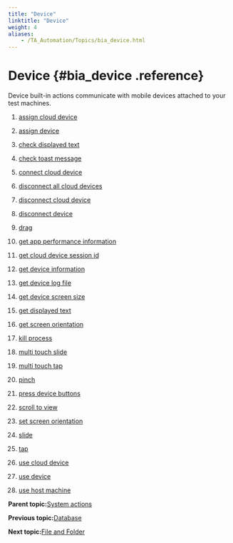```yaml
--- 
title: "Device"
linktitle: "Device"
weight: 4
aliases: 
    - /TA_Automation/Topics/bia_device.html
---
```

# Device {#bia_device .reference}

Device built-in actions communicate with mobile devices attached to your test machines.

1.  [assign cloud device](../../TA_Automation/Topics/bia_assign_cloud_device.html)  

2.  [assign device](../../TA_Automation/Topics/bia_assign_device.html)  

3.  [check displayed text](../../TA_Automation/Topics/bia_check_displayed_text.html)  

4.  [check toast message](../../TA_Automation/Topics/bia_check_toast_message.html)  

5.  [connect cloud device](../../TA_Automation/Topics/bia_connect_cloud_device.html)  

6.  [disconnect all cloud devices](../../TA_Automation/Topics/bia_disconnect_all_cloud_devices.html)  

7.  [disconnect cloud device](../../TA_Automation/Topics/bia_disconnect_cloud_device.html)  

8.  [disconnect device](../../TA_Automation/Topics/bia_disconnect_device.html)  

9.  [drag](../../TA_Automation/Topics/bia_drag.html)  

10. [get app performance information](../../TA_Automation/Topics/bia_get_app_performance_information.html)  

11. [get cloud device session id](../../TA_Automation/Topics/bia_get_cloud_device_session_id.html)  

12. [get device information](../../TA_Automation/Topics/bia_get_device_information.html)  

13. [get device log file](../../TA_Automation/Topics/bia_get_device_log_file.html)  

14. [get device screen size](../../TA_Automation/Topics/bia_get_device_screen_size.html)  

15. [get displayed text](../../TA_Automation/Topics/bia_get_displayed_text.html)  

16. [get screen orientation](../../TA_Automation/Topics/bia_get_screen_orientation.html)  

17. [kill process](../../TA_Automation/Topics/bia_kill_process.html)  

18. [multi touch slide](../../TA_Automation/Topics/bia_multi_touch_slide.html)  

19. [multi touch tap](../../TA_Automation/Topics/bia_multi_touch_tap.html)  

20. [pinch](../../TA_Automation/Topics/bia_iOS_pinch.html)  

21. [press device buttons](../../TA_Automation/Topics/bia_press_device_buttons.html)  

22. [scroll to view](../../TA_Automation/Topics/bia_iOS_scroll_to_view.html)  

23. [set screen orientation](../../TA_Automation/Topics/bia_set_screen_orientation.html)  

24. [slide](../../TA_Automation/Topics/bia_slide.html)  

25. [tap](../../TA_Automation/Topics/bia_tap.html)  

26. [use cloud device](../../TA_Automation/Topics/bia_use_cloud_device.html)  

27. [use device](../../TA_Automation/Topics/bia_use_device.html)  

28. [use host machine](../../TA_Automation/Topics/bia_use_host_machine.html)  


**Parent topic:**[System actions](../../TA_Automation/Topics/bia_System.html)

**Previous topic:**[Database](../../TA_Automation/Topics/bia_Database.html)

**Next topic:**[File and Folder](../../TA_Automation/Topics/bia_file_and_folder.html)

